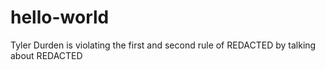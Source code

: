 # hello-world
<Just a set-up routine provided by Git-Hub as an introduction for my newbass>

Tyler Durden is violating the first and second rule of REDACTED by talking about REDACTED

